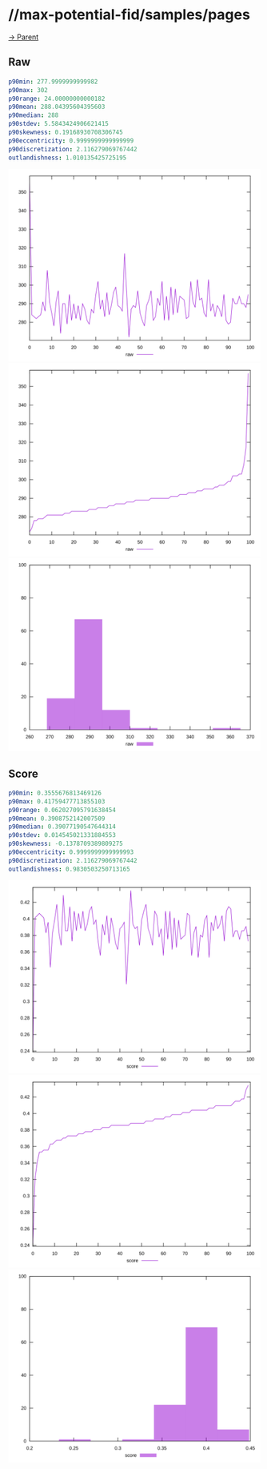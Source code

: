 
# //max-potential-fid/samples/pages

[→ Parent](../..)


## Raw


```yaml
p90min: 277.9999999999982
p90max: 302
p90range: 24.00000000000182
p90mean: 288.04395604395603
p90median: 288
p90stdev: 5.5843424906621415
p90skewness: 0.19168930708306745
p90eccentricity: 0.9999999999999999
p90discretization: 2.116279069767442
outlandishness: 1.010135425725195

```

![PLOT: raw-values](./raw/values.svg)![PLOT: raw-sorted](./raw/sorted.svg)![PLOT: raw-histogram](./raw/histogram.svg)
## Score


```yaml
p90min: 0.3555676813469126
p90max: 0.41759477713855103
p90range: 0.062027095791638454
p90mean: 0.3908752142007509
p90median: 0.39077190547644314
p90stdev: 0.014545021331884553
p90skewness: -0.1378709389809275
p90eccentricity: 0.9999999999999993
p90discretization: 2.116279069767442
outlandishness: 0.9830503250713165

```

![PLOT: score-values](./score/values.svg)![PLOT: score-sorted](./score/sorted.svg)![PLOT: score-histogram](./score/histogram.svg)